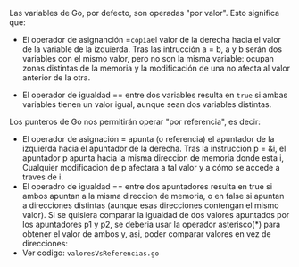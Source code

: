 Las variables de Go, por defecto, son operadas "por valor". Esto significa que:
- El operador de asignanción =``` copia ```el valor de la derecha hacia el valor de la variable de la izquierda. Tras las intrucción a = b, a y b serán dos variables con el mismo valor, pero no son la misma variable: ocupan zonas distintas de la memoria y la modificación de una no afecta al valor anterior de la otra.

- El operador de igualdad == entre dos variables resulta en ```true``` si ambas variables tienen un valor igual, aunque sean dos variables distintas.

Los punteros de Go nos permitirán operar "por referencia", es decir: 
- El operador de asignación = apunta (o referencia) el apuntador de la izquierda hacia el apuntador de la derecha. Tras la instruccion p = &i, el apuntador p apunta hacia la misma direccion de memoria donde esta i, Cualquier modificacion de p afectara a tal valor y a cómo se accede a traves de i. 
- El operadro de igualdad == entre dos apuntadores resulta en true si ambos apuntan a la misma direccion de memoria, o en false si apuntan a direcciones distintas (aunque esas direcciones contengan el mismo valor). Si se quisiera comparar la igualdad de dos valores apuntados por los apuntadores p1 y p2, se deberia usar la operador asterisco(*) para obtener el valor de ambos y, asi, poder comparar valores en vez de direcciones:
- Ver codigo:
```valoresVsReferencias.go```
